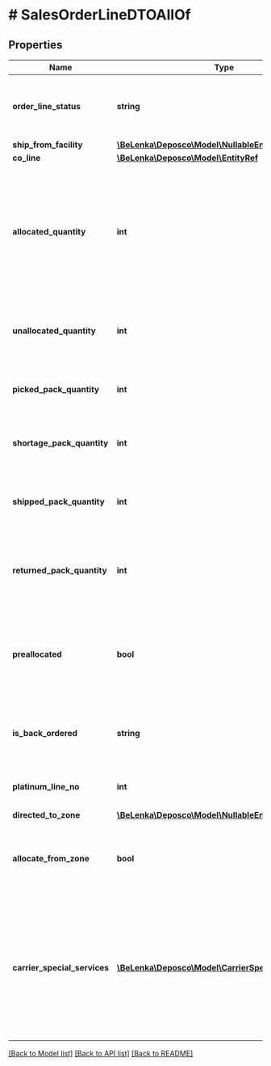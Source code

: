 # # SalesOrderLineDTOAllOf

## Properties

Name | Type | Description | Notes
------------ | ------------- | ------------- | -------------
**order_line_status** | **string** | Status of the order line. New order lines should be created with a status of New. | [optional] [readonly]
**ship_from_facility** | [**\BeLenka\Deposco\Model\NullableEntityRef**](NullableEntityRef.md) |  | [optional]
**co_line** | [**\BeLenka\Deposco\Model\EntityRef**](EntityRef.md) |  | [optional]
**allocated_quantity** | **int** | Inventory quantity of the item/pack that is being held for the order line. Commonly populated with the same value as the order pack quantity when sending orders to Deposco. | [optional]
**unallocated_quantity** | **int** | Quantity of the item/pack for the order line that does not have any allocated inventory. | [optional]
**picked_pack_quantity** | **int** | Quantity of the item/pack that has been picked to fulfill the order line. | [optional] [readonly]
**shortage_pack_quantity** | **int** | Quantity of the item/pack that is not being shipped for the order line. | [optional]
**shipped_pack_quantity** | **int** | Quantity of the item/pack that has shipped for the order line. Must be a positive value. | [optional] [readonly]
**returned_pack_quantity** | **int** | Quantity from the order line that was returned by the customer. Must be a positive value. | [optional]
**preallocated** | **bool** | Whether stock for the order line line was allocated during a separate process before the order was included on a pick wave. | [optional] [readonly]
**is_back_ordered** | **string** | Reason code that provides additional details when an order line is backordered. | [optional] [readonly]
**platinum_line_no** | **int** | Used in the Print 2 Panda process to determine the pack quantity. | [optional]
**directed_to_zone** | [**\BeLenka\Deposco\Model\NullableEntityRef**](NullableEntityRef.md) |  | [optional]
**allocate_from_zone** | **bool** | Whether to allocate stock to fulfill the order from the zone in the &#x60;directedToZone&#x60; field. | [optional]
**carrier_special_services** | [**\BeLenka\Deposco\Model\CarrierSpecialServiceDTO[]**](CarrierSpecialServiceDTO.md) | Array of carrier special service records for the order line. Carrier special service records contain information related to special services for shipping carriers such as dry ice and dangerous goods. | [optional]

[[Back to Model list]](../../README.md#models) [[Back to API list]](../../README.md#endpoints) [[Back to README]](../../README.md)
